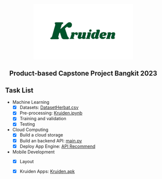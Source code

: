 <p align="center">
  <img src="img/kruiden.png" alt="skinnea logo" height="180" />
</p>
<h2 align="center">Product-based Capstone Project Bangkit 2023</h2>

## Task List
- Machine Learning
  - [x] Datasets: [DatasetHerbat.csv](CC/DatasetHerbal.csv)
  - [X] Pre-processing: [Kruiden.ipynb](ML/Kruiden.ipynb)
  - [X] Training and validation
  - [X] Testing

- Cloud Computing
  - [x] Build a cloud storage
  - [X] Build an backend API: [main.py](CC/main.py)
  - [X] Deploy App Engine: [API Recommend](https://kruigen-ch2-ps558.de.r.appspot.com/recommend)

- Mobile Development
  - [x] Layout
  - [x] Kruiden Apps: [Kruiden.apk](MD/kruiden.apk)

